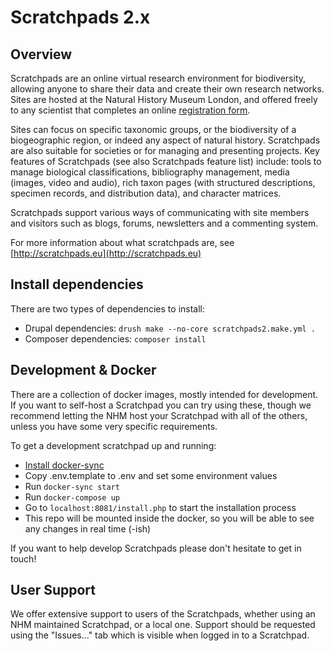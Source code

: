Scratchpads 2.x
===============

## Overview

Scratchpads are an online virtual research environment for biodiversity,
allowing anyone to share their data and create their own research networks.
Sites are hosted at the Natural History Museum London, and offered freely to
any scientist that completes an online [registration
form](http://get.scratchpads.eu).

Sites can focus on specific taxonomic groups, or the biodiversity of a
biogeographic region, or indeed any aspect of natural history. Scratchpads are
also suitable for societies or for managing and presenting projects. Key
features of Scratchpads (see also Scratchpads feature list) include: tools to
manage biological classifications, bibliography management, media (images,
video and audio), rich taxon pages (with structured descriptions, specimen
records, and distribution data), and character matrices.

Scratchpads support various ways of communicating with site members and
visitors such as blogs, forums, newsletters and a commenting system.

For more information about what scratchpads are, see [http://scratchpads.eu](http://scratchpads.eu)

## Install dependencies

There are two types of dependencies to install:
 - Drupal dependencies: `drush make --no-core scratchpads2.make.yml .`
 - Composer dependencies: `composer install`

## Development & Docker

There are a collection of docker images, mostly intended for development. If
you want to self-host a Scratchpad you can try using these, though we recommend
letting the NHM host your Scratchpad with all of the others, unless you have
some very specific requirements.

To get a development scratchpad up and running:

- [Install docker-sync](https://github.com/EugenMayer/docker-sync/wiki/1.-Installation)
- Copy .env.template to .env and set some environment values
- Run `docker-sync start`
- Run `docker-compose up`
- Go to `localhost:8081/install.php` to start the installation process
- This repo will be mounted inside the docker, so you will be able to see any changes in real time (-ish)

If you want to help develop Scratchpads please don't hesitate to get in touch!

## User Support

We offer extensive support to users of the Scratchpads, whether using an NHM
maintained Scratchpad, or a local one. Support should be requested using the
"Issues..." tab which is visible when logged in to a Scratchpad.
